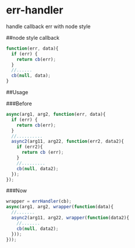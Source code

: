 err-handler
===========

handle callback err with node style

##node style callback

```js
function(err, data){
  if (err) {
    return cb(err);
  }
  //......
  cb(null, data);
}
```

##Usage

###Before

```js
async(arg1, arg2, function(err, data){
  if (err) {
    return cb(err);
  }
  //..........
  async2(arg11, arg22, function(err2, data2){
    if (err2){
      return cb (err);
    }
    //.........
    cb(null, data2);
  });
});
```

###Now

```js
wrapper = errHandler(cb);
async(arg1, arg2, wrapper(function(data){
  //.......
  async2(arg11, arg22, wrapper(function(data2){
    //.......
    cb(null, data2);
  }));
}));

```